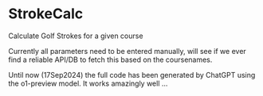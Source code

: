 # StrokeCalc
Calculate Golf Strokes for a given course

Currently all parameters need to be entered manually, will see if we ever find a reliable API/DB to fetch this based on the coursenames.

Until now (17Sep2024) the full code has been generated by ChatGPT using the o1-preview model. It works amazingly well ...
